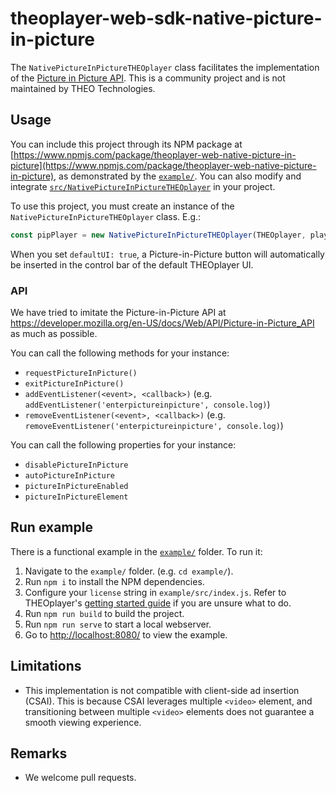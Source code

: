# theoplayer-web-sdk-native-picture-in-picture

The `NativePictureInPictureTHEOplayer` class facilitates the implementation of the [Picture in Picture API](https://developer.mozilla.org/en-US/docs/Web/API/Picture-in-Picture_API).
This is a community project and is not maintained by THEO Technologies.

## Usage

You can include this project through its NPM package at [https://www.npmjs.com/package/theoplayer-web-native-picture-in-picture](https://www.npmjs.com/package/theoplayer-web-native-picture-in-picture), as demonstrated by the [`example/`](example/).
You can also modify and integrate [`src/NativePictureInPictureTHEOplayer`](src/NativePictureInPictureTHEOplayer.js) in your project.

To use this project, you must create an instance of the `NativePictureInPictureTHEOplayer` class. E.g.:
```javascript
const pipPlayer = new NativePictureInPictureTHEOplayer(THEOplayer, player, {defaultUI: true});
```

When you set `defaultUI: true`, a Picture-in-Picture button will automatically be inserted in the control bar of the default THEOplayer UI.

### API

We have tried to imitate the Picture-in-Picture API at https://developer.mozilla.org/en-US/docs/Web/API/Picture-in-Picture_API as much as possible.

You can call the following methods for your instance:

* `requestPictureInPicture()`
* `exitPictureInPicture()`
* `addEventListener(<event>, <callback>)` (e.g. `addEventListener('enterpictureinpicture', console.log)`)
* `removeEventListener(<event>, <callback>)` (e.g. `removeEventListener('enterpictureinpicture', console.log)`)

You can call the following properties for your instance:

* `disablePictureInPicture`
* `autoPictureInPicture`
* `pictureInPictureEnabled`
* `pictureInPictureElement`

## Run example

There is a functional example in the [`example/`](example/) folder. To run it:

1. Navigate to the `example/` folder. (e.g. `cd example/`).
2. Run `npm i` to install the NPM dependencies.
3. Configure your `license` string in `example/src/index.js`. Refer to THEOplayer's [getting started guide](https://docs.theoplayer.com/getting-started/01-sdks/01-web/00-getting-started-extended.md#configure-license) if you are unsure what to do.
4. Run `npm run build` to build the project.
5. Run `npm run serve` to start a local webserver.
6. Go to [http://localhost:8080/](http://localhost:8080/) to view the example.

## Limitations

* This implementation is not compatible with client-side ad insertion (CSAI). 
This is because CSAI leverages multiple `<video>` element, and transitioning between multiple `<video>` elements does not guarantee a smooth viewing experience.

## Remarks

* We welcome pull requests.